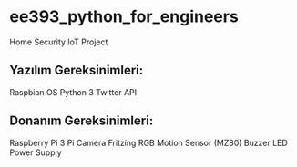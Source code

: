 # ee393_python_for_engineers
Home Security IoT Project

## Yazılım Gereksinimleri:
Raspbian OS
Python 3
Twitter API

## Donanım Gereksinimleri:
Raspberry Pi 3
Pi Camera
Fritzing
RGB
Motion Sensor (MZ80)
Buzzer
LED
Power Supply
